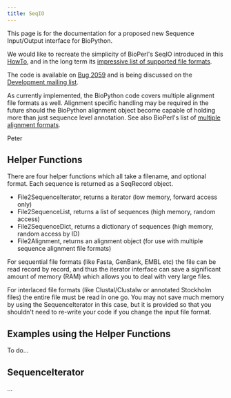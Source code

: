 ```yaml
---
title: SeqIO
---
```


This page is for the documentation for a proposed new Sequence
Input/Output interface for BioPython.

We would like to recreate the simplicity of BioPerl's SeqIO introduced
in this [HowTo](http://www.bioperl.org/wiki/HOWTO:SeqIO), and in the
long term its [impressive list of supported file
formats](http://www.bioperl.org/wiki/Sequence_formats).

The code is available on [Bug
2059](http://bugzilla.open-bio.org/show_bug.cgi?id=2059) and is being
discussed on the [Development mailing
list](http://biopython.org/wiki/Mailing_lists).

As currently implemented, the BioPython code covers multiple alignment
file formats as well. Alignment specific handling may be required in the
future should the BioPython alignment object become capable of holding
more than just sequence level annotation. See also BioPerl's list of
[multiple alignment
formats](http://www.bioperl.org/wiki/Multiple_alignment_formats).

Peter

Helper Functions
----------------

There are four helper functions which all take a filename, and optional
format. Each sequence is returned as a SeqRecord object.

-   File2SequenceIterator, returns a iterator (low memory, forward
    access only)
-   File2SequenceList, returns a list of sequences (high memory, random
    access)
-   File2SequenceDict, returns a dictionary of sequences (high memory,
    random access by ID)
-   File2Alignment, returns an alignment object (for use with multiple
    sequence alignment file formats)

For sequential file formats (like Fasta, GenBank, EMBL etc) the file can
be read record by record, and thus the iterator interface can save a
significant amount of memory (RAM) which allows you to deal with very
large files.

For interlaced file formats (like Clustal/Clustalw or annotated
Stockholm files) the entire file must be read in one go. You may not
save much memory by using the SequenceIterator in this case, but it is
provided so that you shouldn't need to re-write your code if you change
the input file format.

Examples using the Helper Functions
-----------------------------------

To do...

SequenceIterator
----------------

...
